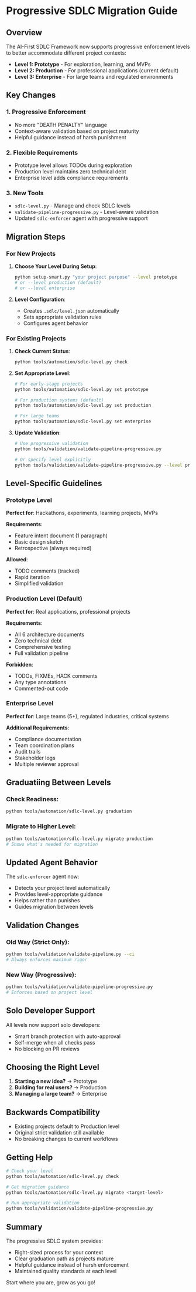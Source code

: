 # Progressive SDLC Migration Guide

## Overview

The AI-First SDLC Framework now supports progressive enforcement levels to better accommodate different project contexts:

- **Level 1: Prototype** - For exploration, learning, and MVPs
- **Level 2: Production** - For professional applications (current default)
- **Level 3: Enterprise** - For large teams and regulated environments

## Key Changes

### 1. Progressive Enforcement
- No more "DEATH PENALTY" language
- Context-aware validation based on project maturity
- Helpful guidance instead of harsh punishment

### 2. Flexible Requirements
- Prototype level allows TODOs during exploration
- Production level maintains zero technical debt
- Enterprise level adds compliance requirements

### 3. New Tools
- `sdlc-level.py` - Manage and check SDLC levels
- `validate-pipeline-progressive.py` - Level-aware validation
- Updated `sdlc-enforcer` agent with progressive support

## Migration Steps

### For New Projects

1. **Choose Your Level During Setup**:
   ```bash
   python setup-smart.py "your project purpose" --level prototype
   # or --level production (default)
   # or --level enterprise
   ```

2. **Level Configuration**:
   - Creates `.sdlc/level.json` automatically
   - Sets appropriate validation rules
   - Configures agent behavior

### For Existing Projects

1. **Check Current Status**:
   ```bash
   python tools/automation/sdlc-level.py check
   ```

2. **Set Appropriate Level**:
   ```bash
   # For early-stage projects
   python tools/automation/sdlc-level.py set prototype

   # For production systems (default)
   python tools/automation/sdlc-level.py set production

   # For large teams
   python tools/automation/sdlc-level.py set enterprise
   ```

3. **Update Validation**:
   ```bash
   # Use progressive validation
   python tools/validation/validate-pipeline-progressive.py

   # Or specify level explicitly
   python tools/validation/validate-pipeline-progressive.py --level prototype
   ```

## Level-Specific Guidelines

### Prototype Level
**Perfect for**: Hackathons, experiments, learning projects, MVPs

**Requirements**:
- Feature intent document (1 paragraph)
- Basic design sketch
- Retrospective (always required)

**Allowed**:
- TODO comments (tracked)
- Rapid iteration
- Simplified validation

### Production Level (Default)
**Perfect for**: Real applications, professional projects

**Requirements**:
- All 6 architecture documents
- Zero technical debt
- Comprehensive testing
- Full validation pipeline

**Forbidden**:
- TODOs, FIXMEs, HACK comments
- Any type annotations
- Commented-out code

### Enterprise Level
**Perfect for**: Large teams (5+), regulated industries, critical systems

**Additional Requirements**:
- Compliance documentation
- Team coordination plans
- Audit trails
- Stakeholder logs
- Multiple reviewer approval

## Graduatiing Between Levels

### Check Readiness:
```bash
python tools/automation/sdlc-level.py graduation
```

### Migrate to Higher Level:
```bash
python tools/automation/sdlc-level.py migrate production
# Shows what's needed for migration
```

## Updated Agent Behavior

The `sdlc-enforcer` agent now:
- Detects your project level automatically
- Provides level-appropriate guidance
- Helps rather than punishes
- Guides migration between levels

## Validation Changes

### Old Way (Strict Only):
```bash
python tools/validation/validate-pipeline.py --ci
# Always enforces maximum rigor
```

### New Way (Progressive):
```bash
python tools/validation/validate-pipeline-progressive.py
# Enforces based on project level
```

## Solo Developer Support

All levels now support solo developers:
- Smart branch protection with auto-approval
- Self-merge when all checks pass
- No blocking on PR reviews

## Choosing the Right Level

1. **Starting a new idea?** → Prototype
2. **Building for real users?** → Production
3. **Managing a large team?** → Enterprise

## Backwards Compatibility

- Existing projects default to Production level
- Original strict validation still available
- No breaking changes to current workflows

## Getting Help

```bash
# Check your level
python tools/automation/sdlc-level.py check

# Get migration guidance
python tools/automation/sdlc-level.py migrate <target-level>

# Run appropriate validation
python tools/validation/validate-pipeline-progressive.py
```

## Summary

The progressive SDLC system provides:
- Right-sized process for your context
- Clear graduation path as projects mature
- Helpful guidance instead of harsh enforcement
- Maintained quality standards at each level

Start where you are, grow as you go!

